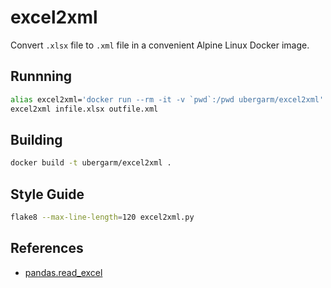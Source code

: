 excel2xml
===
Convert `.xlsx` file to `.xml` file in a convenient Alpine Linux Docker image.

## Runnning
```bash
alias excel2xml='docker run --rm -it -v `pwd`:/pwd ubergarm/excel2xml'
excel2xml infile.xlsx outfile.xml
```

## Building
```bash
docker build -t ubergarm/excel2xml .
```

## Style Guide
```bash
flake8 --max-line-length=120 excel2xml.py
```

## References
* [pandas.read_excel](http://pandas.pydata.org/pandas-docs/stable/generated/pandas.read_excel.html)
